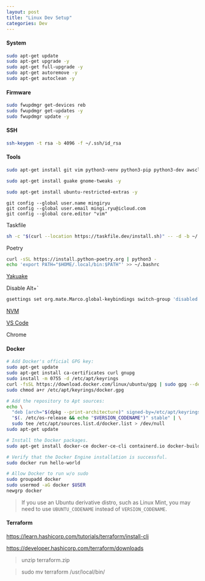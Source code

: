 ```yaml
---
layout: post
title: "Linux Dev Setup"
categories: Dev
---
```


#### System

```sh
sudo apt-get update
sudo apt-get upgrade -y
sudo apt-get full-upgrade -y
sudo apt-get autoremove -y
sudo apt-get autoclean -y
```

#### Firmware

```sh
sudo fwupdmgr get-devices reb
sudo fwupdmgr get-updates -y
sudo fwupdmgr update -y
```

#### SSH

```sh
ssh-keygen -t rsa -b 4096 -f ~/.ssh/id_rsa
```

#### Tools

```sh
sudo apt-get install git vim python3-venv python3-pip python3-dev awscli -y
```

```sh
sudo apt-get install guake gnome-tweaks -y
```

```sh
sudo apt-get install ubuntu-restricted-extras -y
```

```
git config --global user.name mingiryu
git config --global user.email mingi.ryu@icloud.com
git config --global core.editor "vim"
```

Taskfile
```sh
sh -c "$(curl --location https://taskfile.dev/install.sh)" -- -d -b ~/.local/bin
```

Poetry
```sh
curl -sSL https://install.python-poetry.org | python3 -
echo 'export PATH="$HOME/.local/bin:$PATH"' >> ~/.bashrc
```

[Yakuake](https://community.linuxmint.com/software/view/yakuake)

Disable Alt+`
```sh
gsettings set org.mate.Marco.global-keybindings switch-group 'disabled'
```

[NVM](https://github.com/nvm-sh/nvm)

[VS Code](https://code.visualstudio.com/docs/setup/linux)

Chrome

#### Docker

```sh
# Add Docker's official GPG key:
sudo apt-get update
sudo apt-get install ca-certificates curl gnupg
sudo install -m 0755 -d /etc/apt/keyrings
curl -fsSL https://download.docker.com/linux/ubuntu/gpg | sudo gpg --dearmor -o /etc/apt/keyrings/docker.gpg
sudo chmod a+r /etc/apt/keyrings/docker.gpg

# Add the repository to Apt sources:
echo \
  "deb [arch="$(dpkg --print-architecture)" signed-by=/etc/apt/keyrings/docker.gpg] https://download.docker.com/linux/ubuntu \
  "$(. /etc/os-release && echo "$VERSION_CODENAME")" stable" | \
  sudo tee /etc/apt/sources.list.d/docker.list > /dev/null
sudo apt-get update

# Install the Docker packages.
sudo apt-get install docker-ce docker-ce-cli containerd.io docker-buildx-plugin docker-compose-plugin

# Verify that the Docker Engine installation is successful.
sudo docker run hello-world

# Allow Docker to run w/o sudo
sudo groupadd docker
sudo usermod -aG docker $USER
newgrp docker
```

> If you use an Ubuntu derivative distro, such as Linux Mint, you may need to use `UBUNTU_CODENAME` instead of `VERSION_CODENAME`.

#### Terraform

https://learn.hashicorp.com/tutorials/terraform/install-cli

https://developer.hashicorp.com/terraform/downloads

> unzip terraform.zip

> sudo mv terraform /usr/local/bin/


